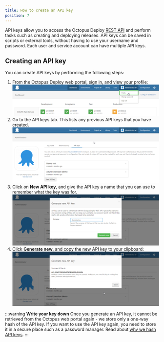 ```yaml
---
title: How to create an API key
position: 7
---
```



API keys allow you to access the Octopus Deploy [REST API](/docs/home/api-and-integration/octopus-rest-api.md) and perform tasks such as creating and deploying releases. API keys can be saved in scripts or external tools, without having to use your username and password. Each user and service account can have multiple API keys.

## Creating an API key


You can create API keys by performing the following steps:

1. From the Octopus Deploy web portal, sign in, and view your profile:
![](/docs/images/3048149/3278114.png)
2. Go to the API keys tab. This lists any previous API keys that you have created. 
![](/docs/images/3048149/3278113.png)
3. Click on **New API key**, and give the API key a name that you can use to remember what the key was for. 
![](/docs/images/3048149/3278112.png)
4. Click **Generate new**, and copy the new API key to your clipboard:
![](/docs/images/3048149/3278111.png)


:::warning
**Write your key down**
Once you generate an API key, it cannot be retrieved from the Octopus web portal again - we store only a one-way hash of the API key. If you want to use the API key again, you need to store it in a secure place such as a password manager. Read about [why we hash API keys](https://octopusdeploy.com/blog/hashing-api-keys).
:::
